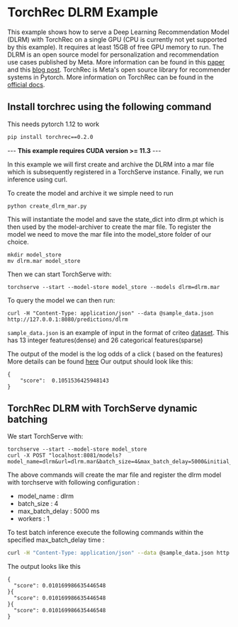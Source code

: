 
# TorchRec DLRM Example

This example shows how to serve a Deep Learning Recommendation Model (DLRM) with TorchRec on a single GPU (CPU is currently not yet supported by this example). It requires at least 15GB of free GPU memory to run.
The DLRM is an open source model for personalization and recommendation use cases published by Meta. More information can be found in this [paper](https://arxiv.org/abs/1906.00091) and this [blog post](https://ai.facebook.com/blog/dlrm-an-advanced-open-source-deep-learning-recommendation-model/).
TorchRec is Meta's open source library for recommender systems in Pytorch. More information on TorchRec can be found in the [official docs](https://pytorch.org/torchrec/).

## Install torchrec using the following command
This needs pytorch 1.12 to work

```bash
pip install torchrec==0.2.0
```


--- **This example requires CUDA version >= 11.3**  ---

In this example we will first create and archive the DLRM into a mar file which is subsequently registered in a TorchServe instance. Finally, we run inference using curl.

To create the model and archive it we simple need to run

```
python create_dlrm_mar.py
```

This will instantiate the model and save the state_dict into dlrm.pt which is then used by the model-archiver to create the mar file.
To register the model we need to move the mar file into the model_store folder of our choice.

```
mkdir model_store
mv dlrm.mar model_store
```

Then we can start TorchServe with:

```
torchserve --start --model-store model_store --models dlrm=dlrm.mar
```

To query the model we can then run:

```
curl -H "Content-Type: application/json" --data @sample_data.json http://127.0.0.1:8080/predictions/dlrm
```

```sample_data.json``` is an example of input in the format of criteo [dataset](https://ailab.criteo.com/download-criteo-1tb-click-logs-dataset/).
This has 13 integer features(dense) and 26 categorical features(sparse)

The output of the model is the log odds of a click ( based on the features) More details can be found [here](https://github.com/facebookresearch/dlrm)
Our output should look like this:
```
{
    "score":  0.1051536425948143
}
```

## TorchRec DLRM with TorchServe dynamic batching


We start TorchServe with:

```
torchserve --start --model-store model_store
curl -X POST "localhost:8081/models?model_name=dlrm&url=dlrm.mar&batch_size=4&max_batch_delay=5000&initial_workers=1&synchronous=true"
```

The above commands will create the mar file and register the dlrm model with torchserve with following configuration :

 - model_name : dlrm
 - batch_size : 4
 - max_batch_delay : 5000 ms
 - workers : 1

To test batch inference execute the following commands within the specified max_batch_delay time :

```bash
curl -H "Content-Type: application/json" --data @sample_data.json http://127.0.0.1:8080/predictions/dlrm & curl -H "Content-Type: application/json" --data @sample_data.json http://127.0.0.1:8080/predictions/dlrm & curl -H "Content-Type: application/json" --data @sample_data.json http://127.0.0.1:8080/predictions/dlrm
```

The output looks like this
```
{
  "score": 0.010169986635446548
}{
  "score": 0.010169986635446548
}{
  "score": 0.010169986635446548
}
```
